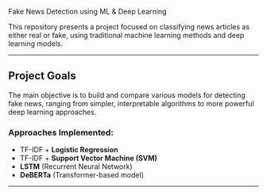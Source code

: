 Fake News Detection using ML & Deep Learning

This repository presents a project focused on classifying news articles as either real or fake, using traditional machine learning methods and deep learning models.

---

## Project Goals

The main objective is to build and compare various models for detecting fake news, ranging from simpler, interpretable algorithms to more powerful deep learning approaches.

### Approaches Implemented:

- TF-IDF + **Logistic Regression**
- TF-IDF + **Support Vector Machine (SVM)**
- **LSTM** (Recurrent Neural Network)
- **DeBERTa** (Transformer-based model)

---


